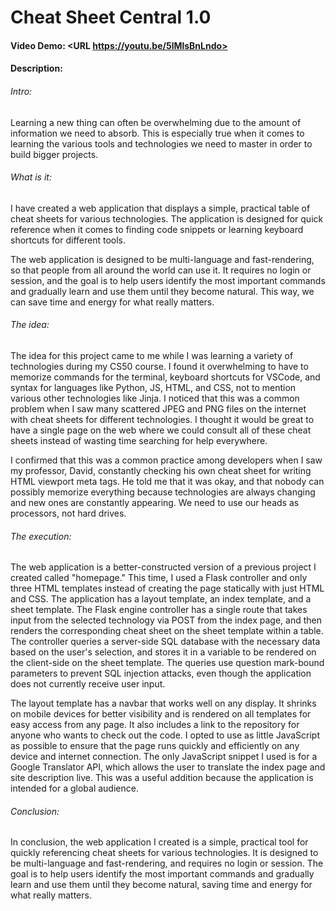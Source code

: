 # Cheat Sheet Central 1.0
#### Video Demo:  <URL https://youtu.be/5lMlsBnLndo>
#### Description:

###### Intro:
Learning a new thing can often be overwhelming due to the amount of information we need to absorb. This is especially true when it comes to learning the various tools and technologies we need to master in order to build bigger projects.

###### What is it:
I have created a web application that displays a simple, practical table of cheat sheets for various technologies. The application is designed for quick reference when it comes to finding code snippets or learning keyboard shortcuts for different tools.

The web application is designed to be multi-language and fast-rendering, so that people from all around the world can use it. It requires no login or session, and the goal is to help users identify the most important commands and gradually learn and use them until they become natural. This way, we can save time and energy for what really matters.

###### The idea:
The idea for this project came to me while I was learning a variety of technologies during my CS50 course. I found it overwhelming to have to memorize commands for the terminal, keyboard shortcuts for VSCode, and syntax for languages like Python, JS, HTML, and CSS, not to mention various other technologies like Jinja. I noticed that this was a common problem when I saw many scattered JPEG and PNG files on the internet with cheat sheets for different technologies. I thought it would be great to have a single page on the web where we could consult all of these cheat sheets instead of wasting time searching for help everywhere.

I confirmed that this was a common practice among developers when I saw my professor, David, constantly checking his own cheat sheet for writing HTML viewport meta tags. He told me that it was okay, and that nobody can possibly memorize everything because technologies are always changing and new ones are constantly appearing. We need to use our heads as processors, not hard drives.

###### The execution:
The web application is a better-constructed version of a previous project I created called "homepage." This time, I used a Flask controller and only three HTML templates instead of creating the page statically with just HTML and CSS. The application has a layout template, an index template, and a sheet template. The Flask engine controller has a single route that takes input from the selected technology via POST from the index page, and then renders the corresponding cheat sheet on the sheet template within a table. The controller queries a server-side SQL database with the necessary data based on the user's selection, and stores it in a variable to be rendered on the client-side on the sheet template. The queries use question mark-bound parameters to prevent SQL injection attacks, even though the application does not currently receive user input.

The layout template has a navbar that works well on any display. It shrinks on mobile devices for better visibility and is rendered on all templates for easy access from any page. It also includes a link to the repository for anyone who wants to check out the code.
I opted to use as little JavaScript as possible to ensure that the page runs quickly and efficiently on any device and internet connection. The only JavaScript snippet I used is for a Google Translator API, which allows the user to translate the index page and site description live. This was a useful addition because the application is intended for a global audience.

###### Conclusion:
In conclusion, the web application I created is a simple, practical tool for quickly referencing cheat sheets for various technologies. It is designed to be multi-language and fast-rendering, and requires no login or session. The goal is to help users identify the most important commands and gradually learn and use them until they become natural, saving time and energy for what really matters.
